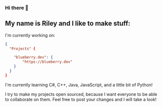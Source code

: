 ### Hi there 👋
## My name is Riley and I like to make stuff:

I'm currently working on: 
``` json
{
  "Projects" {

    "blueberry.dev": {
        "https://blueberry.dev"
    }
  }
}
```

I'm currently learning C#, C++, Java, JavaScript, and a little bit of Python!

I try to make my projects open sourced, because I want everyone to be able to collaborate on them.
Feel free to post your changes and I will take a look!

<!--
**Joystick299/joystick299** is a ✨ _special_ ✨ repository because its `README.md` (this file) appears on your GitHub profile.

Here are some ideas to get you started:

- 🔭 I’m currently working on ...
- 🌱 I’m currently learning ...
- 👯 I’m looking to collaborate on ...
- 🤔 I’m looking for help with ...
- 💬 Ask me about ...
- 📫 How to reach me: ...
- 😄 Pronouns: ...
- ⚡ Fun fact: ...
-->

